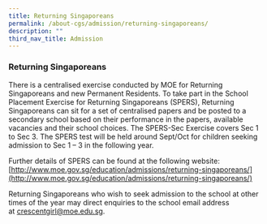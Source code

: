 ```yaml
---
title: Returning Singaporeans
permalink: /about-cgs/admission/returning-singaporeans/
description: ""
third_nav_title: Admission
---
```

### **Returning Singaporeans**
There is a centralised exercise conducted by MOE for Returning Singaporeans and new Permanent Residents. To take part in the School Placement Exercise for Returning Singaporeans (SPERS), Returning Singaporeans can sit for a set of centralised papers and be posted to a secondary school based on their performance in the papers, available vacancies and their school choices. The SPERS-Sec Exercise covers Sec 1 to Sec 3. The SPERS test will be held around Sept/Oct for children seeking admission to Sec 1 – 3 in the following year.

Further details of SPERS can be found at the following website:<br>
[http://www.moe.gov.sg/education/admissions/returning-singaporeans/](http://www.moe.gov.sg/education/admissions/returning-singaporeans/)

Returning Singaporeans who wish to seek admission to the school at other times of the year may direct enquiries to the school email address at [crescentgirl@moe.edu.sg](mailto:crescentgirl@moe.edu.sg).
